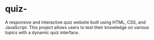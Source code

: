# quiz-
A responsive and interactive quiz website built using HTML, CSS, and JavaScript. This project allows users to test their knowledge on various topics with a dynamic quiz interface.
